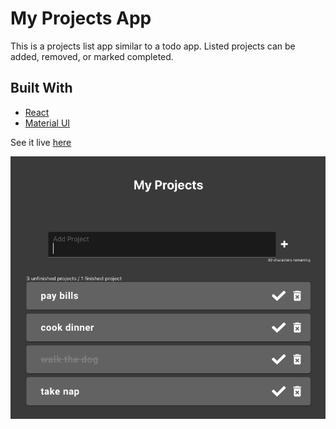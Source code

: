 # My Projects App
This is a projects list app similar to a todo app. Listed projects can be added, removed, or marked completed. 

## Built With

* [React](https://reactjs.org)
* [Material UI](https://material-ui.com)

See it live [here](https://will-peterson.github.io/my-projects-app/)

![my-projects-app-image1](https://github.com/Will-Peterson/my-projects-app/blob/main/src/images/my-projects-app-image2.png)
